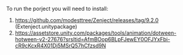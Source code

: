 To run the porject you will need to install:
1) https://github.com/modesttree/Zenject/releases/tag/9.2.0 (Extenject.unitypackage)
2) https://assetstore.unity.com/packages/tools/animation/dotween-hotween-v2-27676?srsltid=AfmBOop6BLpFJewEY0OFJYxFbi-cR9cKcxR4X01Dj5MSrQ57hCfzsd9N
